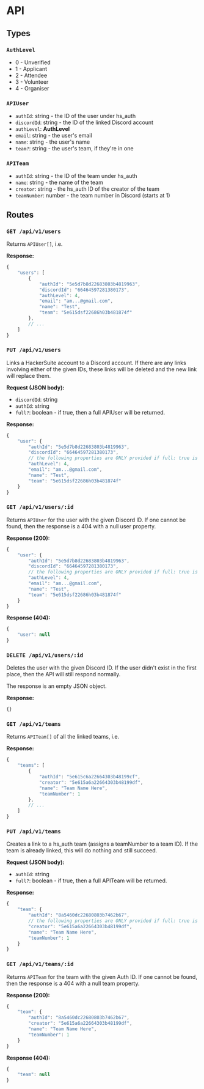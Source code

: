 # API

## Types

### `AuthLevel`
- 0 - Unverified
- 1 - Applicant
- 2 - Attendee
- 3 - Volunteer
- 4 - Organiser

### `APIUser`

- `authId`: string - the ID of the user under hs_auth
- `discordId`: string - the ID of the linked Discord account
- `authLevel`: **AuthLevel**
- `email`: string - the user's email
- `name`: string - the user's name
- `team?`: string - the user's team, if they're in one

### `APITeam`

- `authId`: string - the ID of the team under hs_auth
- `name`: string - the name of the team
- `creator`: string - the hs_auth ID of the creator of the team
- `teamNumber`: number - the team number in Discord (starts at 1)

## Routes

### `GET /api/v1/users`

Returns `APIUser[]`, i.e.

**Response:**
```js
{
    "users": [
        {
            "authId": "5e5d7b8d22683803b4819963",
            "discordId": "66464597281380173",
            "authLevel": 4,
            "email": "am...@gmail.com",
            "name": "Test",
            "team": "5e615dsf22686h03b481874f"
        },
        // ...
    ]
}
```

### `PUT /api/v1/users`

Links a HackerSuite account to a Discord account. If there are any links involving either of the given IDs, these links will be deleted and the new link will replace them.

**Request (JSON body):**

- `discordId`: string
- `authId`: string
- `full?`: boolean - if true, then a full APIUser will be returned.

**Response:**
```js
{
    "user": {
        "authId": "5e5d7b8d22683803b4819963",
        "discordId": "66464597281380173",
        // the following properties are ONLY provided if full: true is passed in the request body!
        "authLevel": 4,
        "email": "am...@gmail.com",
        "name": "Test",
        "team": "5e615dsf22686h03b481874f"
    }
}
```

### `GET /api/v1/users/:id`

Returns `APIUser` for the user with the given Discord ID. If one cannot be found, then the response is a 404
with a null user property.

**Response (200):**
```js
{
    "user": {
        "authId": "5e5d7b8d22683803b4819963",
        "discordId": "66464597281380173",
        // the following properties are ONLY provided if full: true is passed in the request body!
        "authLevel": 4,
        "email": "am...@gmail.com",
        "name": "Test",
        "team": "5e615dsf22686h03b481874f"
    }
}
```

**Response (404):**
```js
{
    "user": null
}
```

### `DELETE /api/v1/users/:id`

Deletes the user with the given Discord ID. If the user didn't exist in the first place, then the API
will still respond normally.

The response is an empty JSON object.

**Response:**
```js
{}
```

### `GET /api/v1/teams`

Returns `APITeam[]` of all the linked teams, i.e.

**Response:**
```js
{
    "teams": [
        {
            "authId": "5e615c6a22664303b48199cf",
            "creator": "5e615a6a22664303b48199df",
            "name": "Team Name Here",
            "teamNumber": 1
        },
        // ...
    ]
}
```

### `PUT /api/v1/teams`

Creates a link to a hs_auth team (assigns a teamNumber to a team ID). If the team is already linked,
this will do nothing and still succeed.

**Request (JSON body):**

- `authId`: string
- `full?`: boolean - if true, then a full APITeam will be returned.

**Response:**
```js
{
    "team": {
        "authId": "8a5460dc22680803b7462b67",
        // the following properties are ONLY provided if full: true is passed in the request body!
        "creator": "5e615a6a22664303b48199df",
        "name": "Team Name Here",
        "teamNumber": 1
    }
}
```

### `GET /api/v1/teams/:id`

Returns `APITeam` for the team with the given Auth ID. If one cannot be found, then the response is a 404
with a null team property.

**Response (200):**
```js
{
    "team": {
        "authId": "8a5460dc22680803b7462b67",
        "creator": "5e615a6a22664303b48199df",
        "name": "Team Name Here",
        "teamNumber": 1
    }
}
```

**Response (404):**
```js
{
    "team": null
}
```
